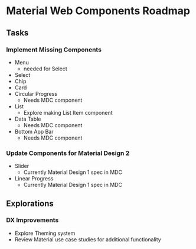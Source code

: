 # Material Web Components Roadmap

## Tasks
### Implement Missing Components
- Menu
  - needed for Select
- Select
- Chip
- Card
- Circular Progress
  - Needs MDC component
- List
  - Explore making List Item component
- Data Table
  - Needs MDC component
- Bottom App Bar
  - Needs MDC component

### Update Components for Material Design 2
- Slider
  - Currently Material Design 1 spec in MDC
- Linear Progress
  - Currently Material Design 1 spec in MDC

## Explorations
### DX Improvements
- Explore Theming system
- Review Material use case studies for additional functionality